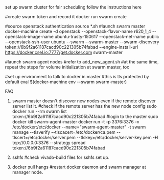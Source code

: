 set up swarm cluster for fair scheduling
follow the instructions here

#create swarm token and record it
docker run swarm create

#source openstack authentication
source *.sh 
#launch swarm master
docker-machine create -d openstack --openstack-flavor-name r620_1_4 --openstack-image-name ubuntu-trusty-150617 --openstack-net-name public --openstack-ssh-user ubuntu --swarm --swarm-master --swarm-discovery token://6b9f2a61187cacd90c221305b74fabad --engine-install-url https://docker.csel.io:7777/get.docker.com swarm-master

#launch swarm agent nodes
#refer to add_new_agent.sh
#at the same time, repeat the steps for volume initialization at swarm master, too

#set up environment to talk to docker in master
#this is tls protected by default
eval $(docker-machine env --swarm swarm-master)




FAQ
1. swarm master doesn't discover new nodes even if the remote discover server list it.
	#check if the remote server has the new node config
	sudo docker run --rm swarm list token://6b9f2a61187cacd90c221305b74fabad
	#login to the master
	sudo docker kill swarm-agent-master
	docker run -t -p 3376:3376 -v /etc/docker:/etc/docker --name="swarm-agent-master" -t swarm manage --tlsverify --tlscacert=/etc/docker/ca.pem --tlscert=/etc/docker/server.pem --tlskey=/etc/docker/server-key.pem -H tcp://0.0.0.0:3376 --strategy spread token://6b9f2a61187cacd90c221305b74fabad

2. sshfs
	#check vivado-build files for sshfs set up.

3. docker pull hangs
	#restart docker daemon and swarm manager at manager node.

